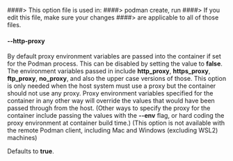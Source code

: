 ####> This option file is used in:
####>   podman create, run
####> If you edit this file, make sure your changes
####> are applicable to all of those files.
#### **--http-proxy**

By default proxy environment variables are passed into the container if set
for the Podman process. This can be disabled by setting the value to **false**.
The environment variables passed in include **http_proxy**,
**https_proxy**, **ftp_proxy**, **no_proxy**, and also the upper case versions of
those. This option is only needed when the host system must use a proxy but
the container should not use any proxy. Proxy environment variables specified
for the container in any other way will override the values that would have
been passed through from the host. (Other ways to specify the proxy for the
container include passing the values with the **--env** flag, or hard coding the
proxy environment at container build time.)
(This option is not available with the remote Podman client, including Mac and Windows (excluding WSL2) machines)

Defaults to **true**.
